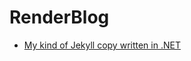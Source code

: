 # RenderBlog

* [My kind of Jekyll copy written in .NET](https://www.tabsoverspaces.com/233643-my-kind-of-jekyll-copy-written-in-net/)